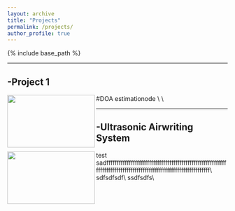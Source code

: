 ```yaml
---
layout: archive
title: "Projects"
permalink: /projects/
author_profile: true
---
```


{% include base_path %}

---
-Project 1
---
<img align="left" width="200" height="120" src="/images/500x300.png">
#DOA estimationode
\
\

---
-Ultrasonic Airwriting System
---
<img align="left" width="200" height="120" src="/images/500x300.png">
test sadfffffffffffffffffffffffffffffffffffffffffffffffffffffffffffffffffffffffffffffffffffffffffffffffffffffffffffffffffff\
sdfsdfsdf\
ssdfsdfs\



